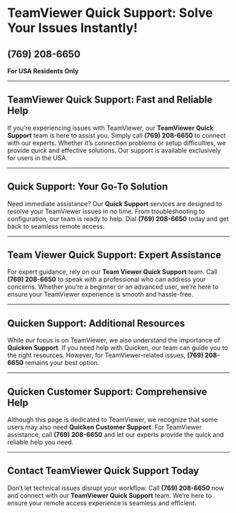 # TeamViewer Quick Support: Solve Your Issues Instantly!  
## ‪(769) 208-6650‬  
**For USA Residents Only**

---

## **TeamViewer Quick Support: Fast and Reliable Help**  
If you’re experiencing issues with TeamViewer, our **TeamViewer Quick Support** team is here to assist you. Simply call **‪(769) 208-6650‬** to connect with our experts. Whether it’s connection problems or setup difficulties, we provide quick and effective solutions. Our support is available exclusively for users in the USA.

---

## **Quick Support: Your Go-To Solution**  
Need immediate assistance? Our **Quick Support** services are designed to resolve your TeamViewer issues in no time. From troubleshooting to configuration, our team is ready to help. Dial **‪(769) 208-6650‬** today and get back to seamless remote access.

---

## **Team Viewer Quick Support: Expert Assistance**  
For expert guidance, rely on our **Team Viewer Quick Support** team. Call **‪(769) 208-6650‬** to speak with a professional who can address your concerns. Whether you’re a beginner or an advanced user, we’re here to ensure your TeamViewer experience is smooth and hassle-free.

---

## **Quicken Support: Additional Resources**  
While our focus is on TeamViewer, we also understand the importance of **Quicken Support**. If you need help with Quicken, our team can guide you to the right resources. However, for TeamViewer-related issues, **‪(769) 208-6650‬** remains your best option.

---

## **Quicken Customer Support: Comprehensive Help**  
Although this page is dedicated to TeamViewer, we recognize that some users may also need **Quicken Customer Support**. For TeamViewer assistance, call **‪(769) 208-6650‬** and let our experts provide the quick and reliable help you need.

---

## **Contact TeamViewer Quick Support Today**  
Don’t let technical issues disrupt your workflow. Call **‪(769) 208-6650‬** now and connect with our **TeamViewer Quick Support** team. We’re here to ensure your remote access experience is seamless and efficient.
